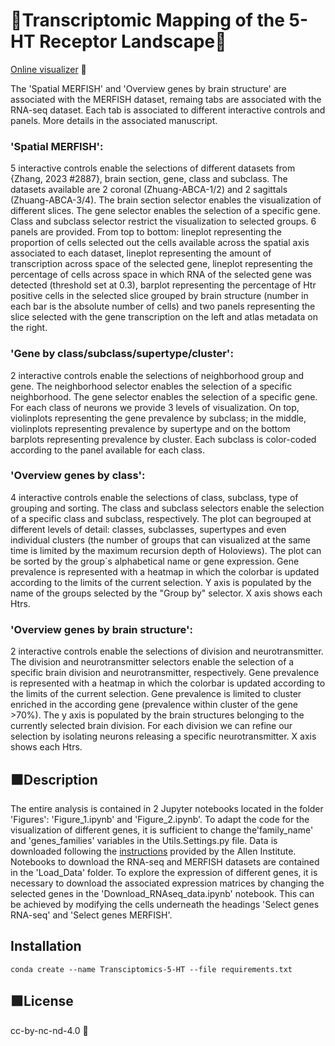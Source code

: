 # 🧬Transcriptomic Mapping of the 5-HT Receptor Landscape🧬

[Online visualizer](https://huggingface.co/spaces/RDeF654875678597657/5-HT-Transcriptomics) 🧠

The 'Spatial MERFISH' and 'Overview genes by brain structure' are associated with the MERFISH dataset, remaing tabs are associated with the RNA-seq dataset. Each tab is associated to different interactive controls and panels. 
More details in the associated manuscript.

### 'Spatial MERFISH': 
5 interactive controls enable the selections of different datasets from {Zhang, 2023 #2887}, brain section, gene, class and subclass. The datasets available are 2 coronal (Zhuang-ABCA-1/2) and 2 sagittals (Zhuang-ABCA-3/4). The brain section selector enables the visualization of different slices. The gene selector enables the selection of a specific gene. Class and subclass selector restrict the visualization to selected groups. 6 panels are provided. From top to bottom: lineplot representing the proportion of cells selected out the cells available across the spatial axis associated to each dataset, lineplot representing the amount of transcription across space of the selected gene, lineplot representing the percentage of cells across space in which RNA of the selected gene was detected (threshold set at 0.3), barplot representing the percentage of Htr positive cells in the selected slice grouped by brain structure (number in each bar is the absolute number of cells) and two panels representing the slice selected with the gene transcription on the left and atlas metadata on the right. 

### 'Gene by class/subclass/supertype/cluster': 
2 interactive controls enable the selections of neighborhood group and gene. The neighborhood selector enables the selection of a specific neighborhood. The gene selector enables the selection of a specific gene. For each class of neurons we provide 3 levels of visualization. On top, violinplots representing the gene prevalence by subclass; in the middle, violinplots representing prevalence by supertype and on the bottom barplots representing prevalence by cluster. Each subclass is color-coded according to the panel available for each class. 

### 'Overview genes by class': 
4 interactive controls enable the selections of class, subclass, type of grouping and sorting. The class and subclass selectors enable the selection of a specific class and subclass, respectively. The plot can begrouped at different levels of detail: classes, subclasses, supertypes and even individual clusters (the number of groups that can visualized at the same time is limited by the maximum recursion depth of Holoviews). The plot can be sorted by the group´s alphabetical name or gene expression. Gene prevalence is represented with a heatmap in which the colorbar is updated according to the limits of the current selection. Y axis is populated by the name of the groups selected by the "Group by" selector. X axis shows each Htrs. 

### 'Overview genes by brain structure': 
2 interactive controls enable the selections of division and neurotransmitter. The division and neurotransmitter selectors enable the selection of a specific brain division and neurotransmitter, respectively. Gene prevalence is represented with a heatmap in which the colorbar is updated according to the limits of the current selection. Gene prevalence is limited to cluster enriched in the according gene (prevalence within cluster of the gene >70%). The y axis is populated by the brain structures belonging to the currently selected brain division. For each division we can refine our selection by isolating neurons releasing a specific neurotransmitter. X axis shows each Htrs. 


## ⬛️Description

The entire analysis is contained in 2 Jupyter notebooks located in the folder 'Figures': 'Figure_1.ipynb' and 'Figure_2.ipynb'. To adapt the code for the visualization of different genes, it is sufficient to change the'family_name' and 'genes_families' variables in the Utils.Settings.py file. Data is downloaded following the [instructions](https://alleninstitute.github.io/abc_atlas_access/intro.html) provided by the Allen Institute. Notebooks to download the RNA-seq and MERFISH datasets are contained in the 'Load_Data' folder. To explore the expression of different genes, it is necessary to download the associated expression matrices by changing the selected genes in the 'Download_RNAseq_data.ipynb' notebook. This can be achieved by modifying the cells underneath the headings 'Select genes RNA-seq' and 'Select genes MERFISH'.

## Installation
```
conda create --name Transciptomics-5-HT --file requirements.txt
```

## 🟩License

cc-by-nc-nd-4.0 🪪
